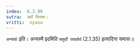 ```yaml
---
index:  6.3.99
sutra:  अर्थे विभाषा।
vritti:  nyasa
---
```


`अन्यार्थः` इति। अन्यस्मै इदमिति `चतुर्थी तदर्थार्थ` (2.1.35) इत्यादिना समासः॥
